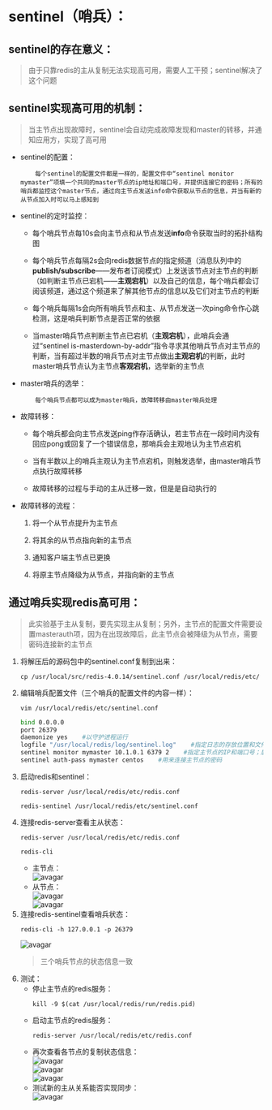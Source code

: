 # sentinel（哨兵）：
## sentinel的存在意义：
>由于只靠redis的主从复制无法实现高可用，需要人工干预；sentinel解决了这个问题
## sentinel实现高可用的机制：
>当主节点出现故障时，sentinel会自动完成故障发现和master的转移，并通知应用方，实现了高可用
+ sentinel的配置：
    ```
        每个sentinel的配置文件都是一样的，配置文件中“sentinel monitor mymaster”项填一个共同的master节点的ip地址和端口号，并提供连接它的密码；所有的哨兵都监控这个master节点，通过向主节点发送info命令获取从节点的信息，并当有新的从节点加入时可以马上感知到
    ```

+ sentinel的定时监控：
    + 每个哨兵节点每10s会向主节点和从节点发送**info**命令获取当时的拓扑结构图

    + 每个哨兵节点每隔2s会向redis数据节点的指定频道（消息队列中的**publish/subscribe**——发布者订阅模式）上发送该节点对主节点的判断（如判断主节点已宕机——**主观宕机**）以及自己的信息，每个哨兵都会订阅该频道，通过这个频道来了解其他节点的信息以及它们对主节点的判断
    + 每个哨兵每隔1s会向所有哨兵节点和主、从节点发送一次ping命令作心跳检测，这是哨兵判断节点是否正常的依据
    + 当master哨兵节点判断主节点已宕机（**主观宕机**），此哨兵会通过“sentinel is-masterdown-by-addr”指令寻求其他哨兵节点对主节点的判断，当有超过半数的哨兵节点对主节点做出**主观宕机**的判断，此时master哨兵节点认为主节点**客观宕机**，选举新的主节点
+ master哨兵的选举：
    ```
        每个哨兵节点都可以成为master哨兵，故障转移由master哨兵处理
    ```
+ 故障转移：
    + 每个哨兵都会向主节点发送ping作存活确认，若主节点在一段时间内没有回应pong或回复了一个错误信息，那哨兵会主观地认为主节点宕机

    + 当有半数以上的哨兵主观认为主节点宕机，则触发选举，由master哨兵节点执行故障转移
    + 故障转移的过程与手动的主从迁移一致，但是是自动执行的
+ 故障转移的流程：
    1. 将一个从节点提升为主节点

    2. 将其余的从节点指向新的主节点
    3. 通知客户端主节点已更换
    4. 将原主节点降级为从节点，并指向新的主节点

## 通过哨兵实现redis高可用：
>此实验基于主从复制，要先实现主从复制；另外，主节点的配置文件需要设置masterauth项，因为在出现故障后，此主节点会被降级为从节点，需要密码连接新的主节点
1. 将解压后的源码包中的sentinel.conf复制到出来：
    ```
    cp /usr/local/src/redis-4.0.14/sentinel.conf /usr/local/redis/etc/
    ```
2. 编辑哨兵配置文件（三个哨兵的配置文件的内容一样）：
    ```
    vim /usr/local/redis/etc/sentinel.conf
    ```
    ```sh
    bind 0.0.0.0
    port 26379
    daemonize yes    #以守护进程运行
    logfile "/usr/local/redis/log/sentinel.log"    #指定日志的存放位置和文件名
    sentinel monitor mymaster 10.1.0.1 6379 2    #指定主节点的IP和端口号；后面的2是（哨兵节点总数/2 + 1），用作客观宕机的判断依据
    sentinel auth-pass mymaster centos    #用来连接主节点的密码
    ```
3. 启动redis和sentinel：
    ```
    redis-server /usr/local/redis/etc/redis.conf

    redis-sentinel /usr/local/redis/etc/sentinel.conf
    ```
4. 连接redis-server查看主从状态：
    ```
    redis-server /usr/local/redis/etc/redis.conf
    ```
    ```
    redis-cli
    ```  
    + 主节点：  
    ![avagar](https://github.com/aNswerO/note/blob/master/15th-week/pic/redis%E5%93%A8%E5%85%B5/%E4%B8%BB%E8%8A%82%E7%82%B9%E7%8A%B6%E6%80%81%E4%BF%A1%E6%81%AF.png)  
    + 从节点：  
    ![avagar](https://github.com/aNswerO/note/blob/master/15th-week/pic/redis%E5%93%A8%E5%85%B5/%E4%BB%8E%E8%8A%82%E7%82%B9%E7%8A%B6%E6%80%81%E4%BF%A1%E6%81%AF.png)  
    ![avagar](https://github.com/aNswerO/note/blob/master/15th-week/pic/redis%E5%93%A8%E5%85%B5/%E4%BB%8E%E8%8A%82%E7%82%B9%E7%8A%B6%E6%80%81_2.png)  
5. 连接redis-sentinel查看哨兵状态：
    ```
    redis-cli -h 127.0.0.1 -p 26379
    ```  
    ![avagar](https://github.com/aNswerO/note/blob/master/15th-week/pic/redis%E5%93%A8%E5%85%B5/%E5%93%A8%E5%85%B5%E7%8A%B6%E6%80%81%E4%BF%A1%E6%81%AF.png)  
    >三个哨兵节点的状态信息一致
6. 测试：
    + 停止主节点的redis服务：
        ```
        kill -9 $(cat /usr/local/redis/run/redis.pid)
        ```
    + 启动主节点的redis服务：
        ```
        redis-server /usr/local/redis/etc/redis.conf
        ```
    + 再次查看各节点的复制状态信息：  
        ![avagar](https://github.com/aNswerO/note/blob/master/15th-week/pic/redis%E5%93%A8%E5%85%B5/%E4%B8%BB%E8%8A%82%E7%82%B9%E5%88%87%E6%8D%A2%E5%90%8E%E7%9A%84%E4%B8%BB.png)  
        ![avagar](https://github.com/aNswerO/note/blob/master/15th-week/pic/redis%E5%93%A8%E5%85%B5/%E4%B8%BB%E8%8A%82%E7%82%B9%E5%88%87%E6%8D%A2%E5%90%8E%E7%9A%84%E4%BB%8E.png)  
        ![avagar](https://github.com/aNswerO/note/blob/master/15th-week/pic/redis%E5%93%A8%E5%85%B5/%E5%8E%9F%E4%B8%BB%E6%96%B0%E4%BB%8E.png)  
    + 测试新的主从关系能否实现同步：  
        ![avagar](https://github.com/aNswerO/note/blob/master/15th-week/pic/redis%E5%93%A8%E5%85%B5/%E5%86%8D%E6%AC%A1%E6%B5%8B%E8%AF%95%E5%90%8C%E6%AD%A5.png)  
